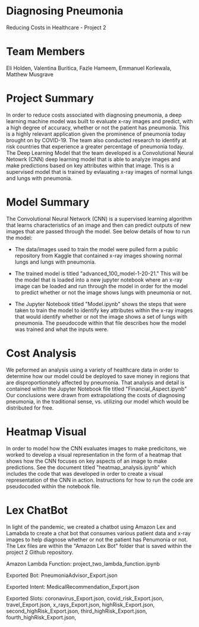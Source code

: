 # Diagnosing Pneumonia
Reducing Costs in Healthcare - Project 2

# Team Members
Eli Holden,
Valentina Buritica,
Fazle Hameem,
Emmanuel Korlewala,
Matthew Musgrave

# Project Summary

In order to reduce costs associated with diagnosing pneumonia, a deep learning machine model was built to evaluate x-ray images and predict, with a high degree of accuracy, whether or not the patient has pneumonia. This is a highly relevant application given the prominence of pneumonia today brought on by COVID-19. The team also conducted research to identify at risk countries that experience a greater percentage of pneumonia today. The Deep Learning Model that the team developed is a Convolutional Neural Netowrk (CNN) deep learning model that is able to analyze images and make predictions based on key attributes within that image. This is a supervised model that is trained by evlauating x-ray images of normal lungs and lungs with pneumonia.

# Model Summary

The Convolutional Neural Network (CNN) is a supervised learning algorithm that learns characteristics of an image and then can predict outputs of new images that are passed through the model. See below details of how to run the model:

* The data/images used to train the model were pulled form a public repository from Kaggle that contained x-ray images showing normal lungs and lungs with pneumonia.

* The trained model is titled "advanced_100_model-1-20-21." This will be the model that is loaded into a new jupyter notebook where an x-ray image can be loaded and run through the model in order for the model to predict whether or not the image shows lungs with pneumonia or not.

* The Jupyter Notebook titled "Model.ipynb" shows the steps that were taken to train the model to identify key attributes within the x-ray images that would identify whether or not the image shows a set of lungs with pneumonia. The pseudocode within that file describes how the model was trained and what the inputs were.

# Cost Analysis

We peformed an analysis using a variety of healthcare data in order to determine how our model could be deployed to save money in regions that are disproportionately affected by pneumonia. That analysis and detail is contained within the Jupyter Notebook file titled "Financial_Aspect.ipynb" Our conclusions were drawn from extrapolationg the costs of diagnosing pneumonia, in the traditional sense, vs. utilizing our model which would be distributed for free.

# Heatmap Visual

In order to model how the CNN evaluates images to make predicitons, we worked to develop a visual representation in the form of a heatmap that shows how the CNN focuses on key aspects of an image to make predictions. See the document titled "heatmap_analysis.ipynb" which includes the code that was developed in order to create a visual representation of the CNN in action. Instructions for how to run the code are pseudocoded within the notebook file.

# Lex ChatBot

In light of the pandemic, we created a chatbot using Amazon Lex and Lamabda to create a chat bot that consumes various patient data and x-ray images to help diagnose whether or not the patient has Penumonia or not. The Lex files are within the "Amazon Lex Bot" folder that is saved within the project 2 Github repository.

Amazon Lambda Function: 
project_two_lambda_function.ipynb

Exported Bot: 
PneumoniaAdvisor_Export.json

Exported Intent: 
MedicalRecommendation_Export.json

Exported Slots: 
coronavirus_Export.json, covid_risk_Export.json, travel_Export.json, x_rays_Export.json, highRisk_Export.json, second_highRisk_Export.json, third_highRisk_Export.json, fourth_highRisk_Export.json, 

